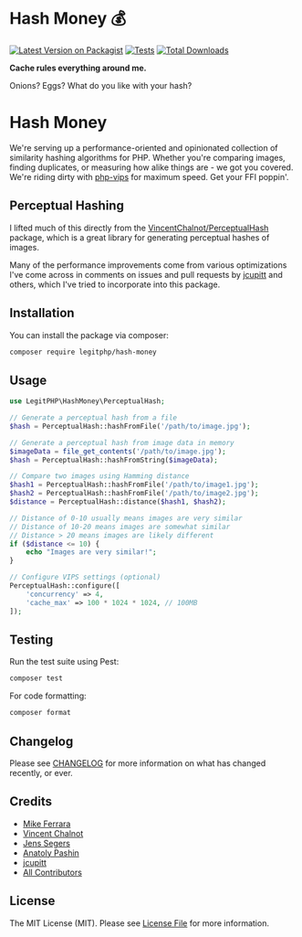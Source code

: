 # Hash Money 💰

[![Latest Version on Packagist](https://img.shields.io/packagist/v/legitphp/hash-money.svg?style=flat-square)](https://packagist.org/packages/legitphp/hash-money)
[![Tests](https://img.shields.io/github/actions/workflow/status/mferrara/hash/run-tests.yml?branch=main&label=tests&style=flat-square)](https://github.com/mferrara/hash/actions/workflows/run-tests.yml)
[![Total Downloads](https://img.shields.io/packagist/dt/legitphp/hash-money.svg?style=flat-square)](https://packagist.org/packages/legitphp/hash-money)

**Cache rules everything around me.**

Onions? Eggs? What do you like with your hash?

# Hash Money

We're serving up a performance-oriented and opinionated collection of similarity hashing algorithms for PHP. Whether you're comparing images, finding duplicates, or measuring how alike things are - we got you covered. We're riding dirty with [php-vips](https://github.com/php-vips/php-vips) for maximum speed. Get your FFI poppin'.

## Perceptual Hashing

I lifted much of this directly from the [VincentChalnot/PerceptualHash](https://github.com/VincentChalnot/perceptual-hash) package, 
which is a great library for generating perceptual hashes of images.

Many of the performance improvements come from various optimizations I've come across in comments on issues and pull
requests by [jcupitt](https://github.com/jcupitt) and others, which I've tried to incorporate into this package.

## Installation

You can install the package via composer:

```bash
composer require legitphp/hash-money
```

## Usage

```php
use LegitPHP\HashMoney\PerceptualHash;

// Generate a perceptual hash from a file
$hash = PerceptualHash::hashFromFile('/path/to/image.jpg');

// Generate a perceptual hash from image data in memory
$imageData = file_get_contents('/path/to/image.jpg');
$hash = PerceptualHash::hashFromString($imageData);

// Compare two images using Hamming distance
$hash1 = PerceptualHash::hashFromFile('/path/to/image1.jpg');
$hash2 = PerceptualHash::hashFromFile('/path/to/image2.jpg');
$distance = PerceptualHash::distance($hash1, $hash2);

// Distance of 0-10 usually means images are very similar
// Distance of 10-20 means images are somewhat similar
// Distance > 20 means images are likely different
if ($distance <= 10) {
    echo "Images are very similar!";
}

// Configure VIPS settings (optional)
PerceptualHash::configure([
    'concurrency' => 4,
    'cache_max' => 100 * 1024 * 1024, // 100MB
]);
```

## Testing

Run the test suite using Pest:

```bash
composer test
```

For code formatting:

```bash
composer format
```

## Changelog

Please see [CHANGELOG](CHANGELOG.md) for more information on what has changed recently, or ever.

## Credits

- [Mike Ferrara](https://github.com/mferrara)
- [Vincent Chalnot](https://github.com/VincentChalnot)
- [Jens Segers](https://github.com/jenssegers)
- [Anatoly Pashin](https://github.com/b1rdex)
- [jcupitt](https://github.com/jcupitt)
- [All Contributors](../../contributors)

## License

The MIT License (MIT). Please see [License File](LICENSE.md) for more information.

